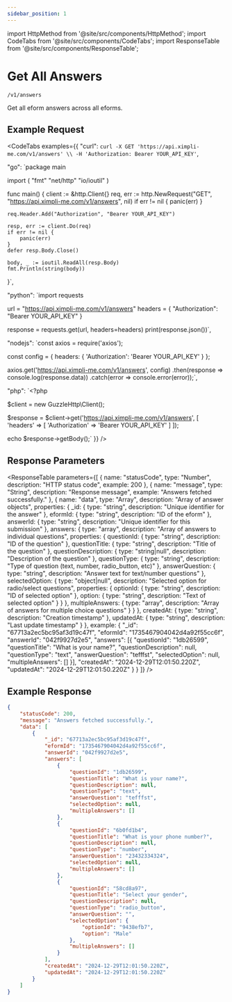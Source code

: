 ```yaml
---
sidebar_position: 1
---
```


import HttpMethod from '@site/src/components/HttpMethod';
import CodeTabs from '@site/src/components/CodeTabs';
import ResponseTable from '@site/src/components/ResponseTable';

# Get All Answers

<HttpMethod method="GET" /> `/v1/answers`

Get all eform answers across all eforms.

## Example Request

<CodeTabs examples={{
  "curl": `curl -X GET 'https://api.ximpli-me.com/v1/answers' \\
-H 'Authorization: Bearer YOUR_API_KEY'`,

  "go": `package main

import (
    "fmt"
    "net/http"
    "io/ioutil"
)

func main() {
    client := &http.Client{}
    req, err := http.NewRequest("GET", "https://api.ximpli-me.com/v1/answers", nil)
    if err != nil {
        panic(err)
    }

    req.Header.Add("Authorization", "Bearer YOUR_API_KEY")

    resp, err := client.Do(req)
    if err != nil {
        panic(err)
    }
    defer resp.Body.Close()

    body, _ := ioutil.ReadAll(resp.Body)
    fmt.Println(string(body))
}`,

  "python": `import requests

url = "https://api.ximpli-me.com/v1/answers"
headers = {
    "Authorization": "Bearer YOUR_API_KEY"
}

response = requests.get(url, headers=headers)
print(response.json())`,

  "nodejs": `const axios = require('axios');

const config = {
  headers: { 'Authorization': 'Bearer YOUR_API_KEY' }
};

axios.get('https://api.ximpli-me.com/v1/answers', config)
  .then(response => console.log(response.data))
  .catch(error => console.error(error));`,

  "php": `<?php

$client = new GuzzleHttp\\Client();

$response = $client->get('https://api.ximpli-me.com/v1/answers', [
    'headers' => [
        'Authorization' => 'Bearer YOUR_API_KEY'
    ]
]);

echo $response->getBody();`
}} />

## Response Parameters

<ResponseTable
  parameters={[
    {
      name: "statusCode",
      type: "Number",
      description: "HTTP status code",
      example: 200
    },
    {
      name: "message",
      type: "String", 
      description: "Response message",
      example: "Answers fetched successfully."
    },
    {
      name: "data",
      type: "Array",
      description: "Array of answer objects",
      properties: {
        _id: {
          type: "string",
          description: "Unique identifier for the answer"
        },
        eformId: {
          type: "string",
          description: "ID of the eform"
        },
        answerId: {
          type: "string",
          description: "Unique identifier for this submission"
        },
        answers: {
          type: "array",
          description: "Array of answers to individual questions",
          properties: {
            questionId: {
              type: "string",
              description: "ID of the question"
            },
            questionTitle: {
              type: "string",
              description: "Title of the question"
            },
            questionDescription: {
              type: "string|null",
              description: "Description of the question"
            },
            questionType: {
              type: "string",
              description: "Type of question (text, number, radio_button, etc)"
            },
            answerQuestion: {
              type: "string",
              description: "Answer text for text/number questions"
            },
            selectedOption: {
              type: "object|null",
              description: "Selected option for radio/select questions",
              properties: {
                optionId: {
                  type: "string",
                  description: "ID of selected option"
                },
                option: {
                  type: "string", 
                  description: "Text of selected option"
                }
              }
            },
            multipleAnswers: {
              type: "array",
              description: "Array of answers for multiple choice questions"
            }
          }
        },
        createdAt: {
          type: "string",
          description: "Creation timestamp"
        },
        updatedAt: {
          type: "string",
          description: "Last update timestamp"
        }
      },
      example: {
        "_id": "67713a2ec5bc95af3d19c47f",
        "eformId": "1735467904042d4a92f55cc6f",
        "answerId": "042f9927d2e5",
        "answers": [{
          "questionId": "1db26599",
          "questionTitle": "What is your name?",
          "questionDescription": null,
          "questionType": "text",
          "answerQuestion": "tefffst",
          "selectedOption": null,
          "multipleAnswers": []
        }],
        "createdAt": "2024-12-29T12:01:50.220Z",
        "updatedAt": "2024-12-29T12:01:50.220Z"
      }
    }
  ]}
/>

## Example Response

```json
{
    "statusCode": 200,
    "message": "Answers fetched successfully.",
    "data": [
        {
            "_id": "67713a2ec5bc95af3d19c47f",
            "eformId": "1735467904042d4a92f55cc6f",
            "answerId": "042f9927d2e5",
            "answers": [
                {
                    "questionId": "1db26599",
                    "questionTitle": "What is your name?",
                    "questionDescription": null,
                    "questionType": "text",
                    "answerQuestion": "tefffst",
                    "selectedOption": null,
                    "multipleAnswers": []
                },
                {
                    "questionId": "6b0fd1b4",
                    "questionTitle": "What is your phone number?",
                    "questionDescription": null,
                    "questionType": "number",
                    "answerQuestion": "23432334324",
                    "selectedOption": null,
                    "multipleAnswers": []
                },
                {
                    "questionId": "58cd8a97",
                    "questionTitle": "Select your gender",
                    "questionDescription": null,
                    "questionType": "radio_button",
                    "answerQuestion": "",
                    "selectedOption": {
                        "optionId": "9438efb7",
                        "option": "Male"
                    },
                    "multipleAnswers": []
                }
            ],
            "createdAt": "2024-12-29T12:01:50.220Z",
            "updatedAt": "2024-12-29T12:01:50.220Z"
        }
    ]
}